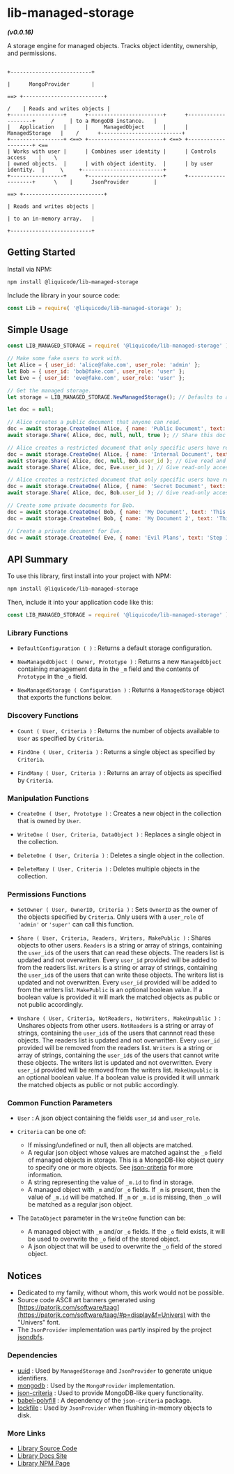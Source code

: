 # lib-managed-storage
***(v0.0.16)***

A storage engine for managed objects. Tracks object identity, ownership, and permissions.

```
                                                                                          +--------------------------+
                                                                                          |      MongoProvider       |
                                                                                      ==> +--------------------------+
                                                                                     /    | Reads and writes objects |
+-----------------+      +------------------------+      +--------------------+     /     | to a MongoDB instance.   |
|   Application   |      |     ManagedObject      |      |   ManagedStorage   |    /      +--------------------------+
+-----------------+ <==> +------------------------+ <==> +--------------------+ <==      
| Works with user |      | Combines user identity |      | Controls access    |    \     
| owned objects.  |      | with object identity.  |      | by user identity.  |     \     +--------------------------+
+-----------------+      +------------------------+      +--------------------+      \    |      JsonProvider        |
                                                                                      ==> +--------------------------+
                                                                                          | Reads and writes objects |
                                                                                          | to an in-memory array.   |
                                                                                          +--------------------------+
```


Getting Started
---------------------------------------------------------------------

Install via NPM:
```bash
npm install @liquicode/lib-managed-storage
```

Include the library in your source code:
```javascript
const Lib = require( '@liquicode/lib-managed-storage' );
```


Simple Usage
---------------------------------------------------------------------

```javascript
const LIB_MANAGED_STORAGE = require( '@liquicode/lib-managed-storage' );

// Make some fake users to work with.
let Alice = { user_id: 'alice@fake.com', user_role: 'admin' };
let Bob = { user_id: 'bob@fake.com', user_role: 'user' };
let Eve = { user_id: 'eve@fake.com', user_role: 'user' };

// Get the managed storage.
let storage = LIB_MANAGED_STORAGE.NewManagedStorage(); // Defaults to an in-memory json array.

let doc = null;

// Alice creates a public document that anyone can read.
doc = await storage.CreateOne( Alice, { name: 'Public Document', text: 'This is a public document.' } );
await storage.Share( Alice, doc, null, null, true ); // Share this doc with everyone.

// Alice creates a restricted document that only specific users have read or write access to.
doc = await storage.CreateOne( Alice, { name: 'Internal Document', text: 'This is an internal document.' } );
await storage.Share( Alice, doc, null, Bob.user_id ); // Give read and write access to Bob.
await storage.Share( Alice, doc, Eve.user_id ); // Give read-only access to Eve.

// Alice creates a restricted document that only specific users have read or write access to.
doc = await storage.CreateOne( Alice, { name: 'Secret Document', text: 'This is a secret document.' } );
await storage.Share( Alice, doc, Bob.user_id ); // Give read-only access to Bob.

// Create some private documents for Bob.
doc = await storage.CreateOne( Bob, { name: 'My Document', text: 'This is my document.' } );
doc = await storage.CreateOne( Bob, { name: 'My Document 2', text: 'This is my other document.' } );

// Create a private document for Eve.
doc = await storage.CreateOne( Eve, { name: 'Evil Plans', text: 'Step 1: Take over the world.' } );

```


API Summary
---------------------------------------------------------------------

To use this library, first install into your project with NPM:
```bash
npm install @liquicode/lib-managed-storage
```

Then, include it into your application code like this:
```javascript
const LIB_MANAGED_STORAGE = require( '@liquicode/lib-managed-storage' );
```

### Library Functions

- `DefaultConfiguration ( )`
	: Returns a default storage configuration.

- `NewManagedObject ( Owner, Prototype )`
	: Returns a new `ManagedObject` containing management data in the `_m` field
	and the contents of `Prototype` in the `_o` field.

- `NewManagedStorage ( Configuration )`
	: Returns a `ManagedStorage` object that exports the functions below.

### Discovery Functions

- `Count ( User, Criteria )`
	: Returns the number of objects available to `User` as specified by `Criteria`.

- `FindOne ( User, Criteria )`
	: Returns a single object as specified by `Criteria`.

- `FindMany ( User, Criteria )`
	: Returns an array of objects as specified by `Criteria`.

### Manipulation Functions

- `CreateOne ( User, Prototype )`
	: Creates a new object in the collection that is owned by `User`.

- `WriteOne ( User, Criteria, DataObject )`
	: Replaces a single object in the collection.

- `DeleteOne ( User, Criteria )`
	: Deletes a single object in the collection.

- `DeleteMany ( User, Criteria )`
	: Deletes multiple objects in the collection.

### Permissions Functions

- `SetOwner ( User, OwnerID, Criteria )`
	: Sets `OwnerID` as the owner of the objects specified by `Criteria`.
	Only users with a `user_role` of `'admin'` or `'super'` can call this function.

- `Share ( User, Criteria, Readers, Writers, MakePublic )`
	: Shares objects to other users.
	`Readers` is a string or array of strings, containing the `user_id`s of the users that can read these objects.
	The readers list is updated and not overwritten.
	Every `user_id` provided will be added to from the readers list.
	`Writers` is a string or array of strings, containing the `user_id`s of the users that can write these objects.
	The writers list is updated and not overwritten.
	Every `user_id` provided will be added to from the writers list.
	`MakePublic` is an optional boolean value.
	If a boolean value is provided it will mark the matched objects as public or not public accordingly.

- `Unshare ( User, Criteria, NotReaders, NotWriters, MakeUnpublic )`
	: Unshares objects from other users.
	`NotReaders` is a string or array of strings, containing the `user_id`s of the users that cannnot read these objects.
	The readers list is updated and not overwritten.
	Every `user_id` provided will be removed from the readers list.
	`Writers` is a string or array of strings, containing the `user_id`s of the users that cannot write these objects.
	The writers list is updated and not overwritten.
	Every `user_id` provided will be removed from the writers list.
	`MakeUnpublic` is an optional boolean value.
	If a boolean value is provided it will unmark the matched objects as public or not public accordingly.

### Common Function Parameters

- `User`
	: A json object containing the fields `user_id` and `user_role`.

- `Criteria` can be one of:
	- If missing/undefined or null, then all objects are matched.
	- A regular json object whose values are matched against the `_o` field of managed objects in storage.
		This is a MongoDB-like object query to specify one or more objects.
		See [json-criteria](guides/json-criteria.md) for more information.
	- A string representing the value of `_m.id` to find in storage.
	- A managed object with `_m` and/or `_o` fields.
		If `_m` is present, then the value of `_m.id` will be matched.
		If `_m` or `_m.id` is missing, then `_o` will be matched as a regular json object.

- The `DataObject` parameter in the `WriteOne` function can be:
	- A managed object with `_m` and/or `_o` fields.
		If the `_o` field exists, it will be used to overwrite the `_o` field of the stored object.
	- A json object that will be used to overwrite the `_o` field of the stored object.


Notices
---------------------------------------------------------------------

- Dedicated to my family, without whom, this work would not be possible.
- Source code ASCII art banners generated using [https://patorjk.com/software/taag](https://patorjk.com/software/taag/#p=display&f=Univers) with the "Univers" font.
- The `JsonProvider` implementation was partly inspired by the project [jsondbfs](https://github.com/mcmartins/jsondbfs).


### Dependencies

- [uuid](https://www.npmjs.com/package/uuid)
	: Used by `ManagedStorage` and `JsonProvider` to generate unique identifiers.
- [mongodb](https://www.npmjs.com/package/mongodb)
	: Used by the `MongoProvider` implementation.
- [json-criteria](https://www.npmjs.com/package/json-criteria)
	: Used to provide MongoDB-like query functionality.
- [babel-polyfill](https://www.npmjs.com/package/@babel/polyfill)
	: A dependency of the `json-criteria` package.
- [lockfile](https://www.npmjs.com/package/lockfile)
	: Used by `JsonProvider` when flushing in-memory objects to disk.


### More Links

- [Library Source Code](https://github.com/liquicode/lib-managed-storage)
- [Library Docs Site](http://lib-managed-storage.liquicode.com)
- [Library NPM Page](https://www.npmjs.com/package/@liquicode/lib-managed-storage)


